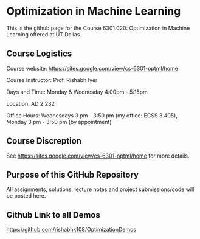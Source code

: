 # Optimization in Machine Learning

This is the github page for the Course 6301.020: Optimization in Machine Learning offered at UT Dallas.

## Course Logistics
Course website: https://sites.google.com/view/cs-6301-optml/home

Course Instructor: Prof. Rishabh Iyer

Days and Time: Monday & Wednesday 4:00pm - 5:15pm 

Location: AD 2.232

Office Hours: Wednesdays 3 pm -  3:50 pm  (my office: ECSS 3.405), Monday 3 pm - 3:50 pm (by appointment)


## Course Discreption
See https://sites.google.com/view/cs-6301-optml/home for more details.

## Purpose of this GitHub Repository
All assignments, solutions, lecture notes and project submissions/code will be posted here.

## Github Link to all Demos
https://github.com/rishabhk108/OptimizationDemos
